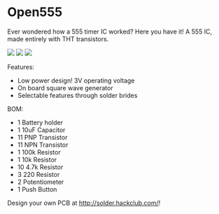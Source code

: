 # Open555

Ever wondered how a 555 timer IC worked? Here you have it! A 555 IC, made entirely with THT transistors.

![](https://hc-cdn.hel1.your-objectstorage.com/s/v3/6b345181e23e9d87a9a7d98dd0a513e8f2d67ab5_image.png)
![](https://hc-cdn.hel1.your-objectstorage.com/s/v3/6ff9c0907ac5251015ab55751c9131639dc6a709_image.png)
![](https://hc-cdn.hel1.your-objectstorage.com/s/v3/1dbb21dab6e6c769e1cbc786c963c0b0a3fe86d2_image.png)

Features:
- Low power design! 3V operating voltage
- On board square wave generator
- Selectable features through solder brides

BOM:
- 1 	Battery holder
- 1 	10uF Capacitor
- 11	PNP Transistor
- 11	NPN Transistor
- 1 	100k Resistor
- 1 	10k Resistor
- 10	4.7k Resistor
- 3 	220 Resistor
- 2 	Potentiometer
- 1 	Push Button

Design your own PCB at http://solder.hackclub.com/!
